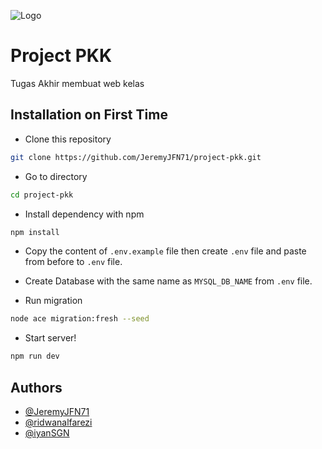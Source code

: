 ![Logo](https://camo.githubusercontent.com/076aacc894daf3d9065f7d5bd1d7e8a3d0511668576cd66afddd0ce4af524eaa/68747470733a2f2f692e696d6775722e636f6d2f32774764454a4e2e706e67)
# Project PKK

Tugas Akhir membuat web kelas


## Installation on First Time

- Clone this repository
```bash
git clone https://github.com/JeremyJFN71/project-pkk.git
```

- Go to directory
```bash
cd project-pkk
```

- Install dependency with npm
```bash
npm install
```

- Copy the content of `.env.example` file then create `.env` file and paste from before to `.env` file.

- Create Database with the same name as `MYSQL_DB_NAME` from `.env` file.

- Run migration
```bash
node ace migration:fresh --seed
```

- Start server!
```bash
npm run dev
```
## Authors

- [@JeremyJFN71](https://www.github.com/JeremyJFN71)
- [@ridwanalfarezi](https://www.github.com/ridwanalfarezi)
- [@iyanSGN](https://www.github.com/iyanSGN)